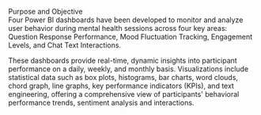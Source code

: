 Purpose and Objective              
Four Power BI dashboards have been developed to monitor and analyze user behavior during mental health sessions across four key areas: Question Response Performance, Mood Fluctuation Tracking, Engagement Levels, and Chat Text Interactions. 
      
These dashboards provide real-time, dynamic insights into participant performance on a daily, weekly, and monthly basis. Visualizations include statistical data such as box plots, histograms, bar charts, word clouds, chord graph, line graphs, key performance indicators (KPIs), and text engineering, offering a comprehensive view of participants' behavioral performance trends, sentiment analysis and interactions.
